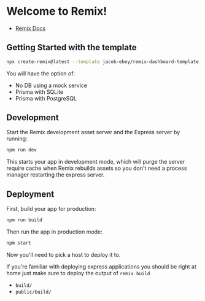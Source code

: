 # Welcome to Remix!

- [Remix Docs](https://remix.run/docs)

## Getting Started with the template

```sh
npx create-remix@latest --template jacob-ebey/remix-dashboard-template
```

You will have the option of:

- No DB using a mock service
- Prisma with SQLite
- Prisma with PostgreSQL

## Development

Start the Remix development asset server and the Express server by running:

```sh
npm run dev
```

This starts your app in development mode, which will purge the server require cache when Remix rebuilds assets so you don't need a process manager restarting the express server.

## Deployment

First, build your app for production:

```sh
npm run build
```

Then run the app in production mode:

```sh
npm start
```

Now you'll need to pick a host to deploy it to.

If you're familiar with deploying express applications you should be right at home just make sure to deploy the output of `remix build`

- `build/`
- `public/build/`
